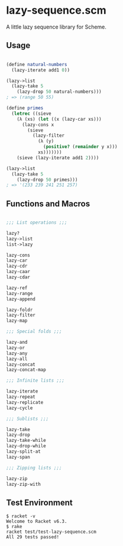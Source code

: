 
# lazy-sequence.scm

A little lazy sequence library for Scheme.

## Usage

```scheme

(define natural-numbers
  (lazy-iterate add1 0))

(lazy->list
  (lazy-take 5
    (lazy-drop 50 natural-numbers)))
; => (range 50 55)

(define primes
  (letrec ((sieve
    (λ (xs) (let ((x (lazy-car xs)))
      (lazy-cons x
        (sieve
          (lazy-filter
            (λ (y)
              (positive? (remainder y x)))
            xs)))))))
    (sieve (lazy-iterate add1 2))))

(lazy->list
  (lazy-take 5
    (lazy-drop 50 primes)))
; => '(233 239 241 251 257)

```

## Functions and Macros

```scheme

;;; List operations ;;;

lazy?
lazy->list
list->lazy

lazy-cons
lazy-car
lazy-cdr
lazy-caar
lazy-cdar

lazy-ref
lazy-range
lazy-append

lazy-foldr
lazy-filter
lazy-map

;;; Special folds ;;;

lazy-and
lazy-or
lazy-any
lazy-all
lazy-concat
lazy-concat-map

;;; Infinite lists ;;;

lazy-iterate
lazy-repeat
lazy-replicate
lazy-cycle

;;; Sublists ;;;

lazy-take
lazy-drop
lazy-take-while
lazy-drop-while
lazy-split-at
lazy-span

;;; Zipping lists ;;;

lazy-zip
lazy-zip-with

```

## Test Environment

    $ racket -v
    Welcome to Racket v6.3.
    $ rake
    racket test/test-lazy-sequence.scm
    All 29 tests passed!
